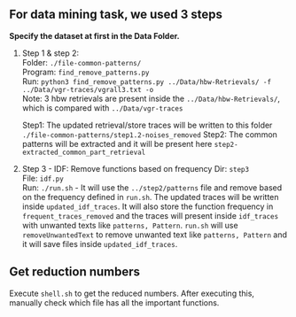 ## For data mining task, we used 3 steps
**Specify the dataset at first in the Data Folder.**
1. Step 1 & step 2:	</br>
	Folder: `./file-common-patterns/`	</br>
	Program: `find_remove_patterns.py`	</br>
	Run: `python3 find_remove_patterns.py ../Data/hbw-Retrievals/ -f ../Data/vgr-traces/vgrall3.txt -o`	</br>
	Note: 3 hbw retrievals are present inside the `../Data/hbw-Retrievals/`, which is compared with `../Data/vgr-traces`

   Step1: The updated retrieval/store traces will be written to this folder `./file-common-patterns/step1.2-noises_removed`
   Step2: The common patterns will be extracted and it will be present here `step2-extracted_common_part_retrieval`

3. Step 3 - IDF: Remove functions based on frequency
	Dir: `step3`	  </br>
	File: `idf.py` 	  </br>
        Run: `./run.sh` - It will use the `../step2/patterns` file and remove based on the frequency defined in `run.sh`. The updated traces will be written inside `updated_idf_traces`. It will also store the function frequency in `frequent_traces_removed` and the traces will present inside `idf_traces` with unwanted texts like `patterns, Pattern`. `run.sh` will use `removeUnwantedText` to remove unwanted text like `patterns, Pattern` and it will save files inside `updated_idf_traces`. 

## Get reduction numbers
Execute `shell.sh` to get the reduced numbers. After executing this, manually check which file has all the important functions. 

